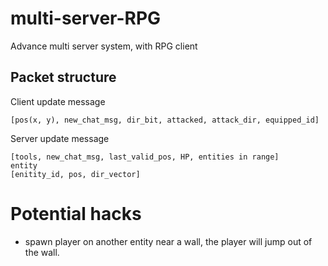 # multi-server-RPG
Advance multi server system, with RPG client
## Packet structure
Client update message
```
[pos(x, y), new_chat_msg, dir_bit, attacked, attack_dir, equipped_id]
```
Server update message
```
[tools, new_chat_msg, last_valid_pos, HP, entities in range]
entity
[enitity_id, pos, dir_vector]
```

# Potential hacks
- spawn player on another entity near a wall, the player will jump out of the wall.

